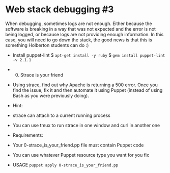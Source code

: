 # Web stack debugging #3

When debugging, sometimes logs are not enough. Either because the software is breaking in a way that was not expected and the error is not being logged, or because logs are not providing enough information. In this case, you will need to go down the stack, the good news is that this is something Holberton students can do :)

* Install puppet-lint
$ ` apt-get install -y ruby `
$ ` gem install puppet-lint -v 2.1.1 `

* 0. Strace is your friend
* Using strace, find out why Apache is returning a 500 error. Once you find the issue, fix it and then automate it using Puppet (instead of using Bash as you were previously doing).

* Hint:

* strace can attach to a current running process
* You can use tmux to run strace in one window and curl in another one

* Requirements:

* Your 0-strace_is_your_friend.pp file must contain Puppet code
* You can use whatever Puppet resource type you want for you fix

* USAGE 
` puppet apply 0-strace_is_your_friend.pp `
